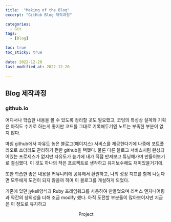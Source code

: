 ```yaml
---
title:  "Making of the Blog" 
excerpt: "GitHub Blog 제작과정"

categories:
  - Git
tags:
  - [Blog]

toc: true
toc_sticky: true
 
date: 2022-12-20
last_modified_at: 2022-12-20

---
```


## Blog 제작과정

### github.io

어디서나 학습한 내용을 볼 수 있도록 정리할 곳도 필요했고,
코딩의 특성상 설계와 기획은 아직도 수기로 하는게 좋지만
코드를 그대로 기록해두기엔 노트는 부족한 부분이 없지 않다.

마침 github에서 자유도 높은 블로그(페이지스) 서비스를 제공한다기에
나중에 포트폴리오로 쓰더라도 관리하기 편한 github을 택했다.
물론 다른 블로그 서비스처럼 완성되어있는 프로세스가 없지만
자유도가 높기에 내가 직접 만져보고 튜닝해가며 만들어보기로 결심했다.
이 것도 하나의 작은 프로젝트로 생각하고 유지보수해도 재미있을거기에.

또한 학습한 좋은 내용을 커뮤니티에 공유해서 환원하고,
나의 성장 지표를 함께 나눈다면 모두에게 도전이 되지 않을까 하여
이 블로그를 개설하게 되었다.

기존에 있던 jykell양식과 Ruby 프레임워크를 사용하여 만들었으며
리버스 엔지니어링과 약간의 창의성을 더해 조금 modify 했다.
아직 도전할 부분들이 많아보이지만 지금은 이 정도로 유지하고

<center> Project  </center>

